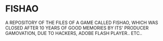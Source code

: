# FISHAO


A REPOSITORY OF THE FILES OF A GAME CALLED FISHAO, WHICH WAS CLOSED AFTER 10 YEARS OF GOOD MEMORIES BY ITS' PRODUCER GAMOVATION, DUE TO HACKERS, ADOBE FLASH PLAYER.. ETC..
